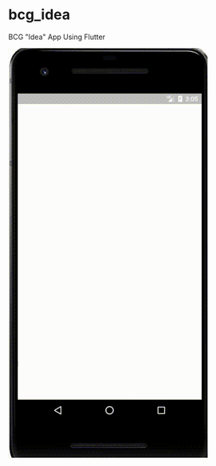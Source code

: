 # bcg_idea

BCG "Idea" App Using Flutter

![Showcase](https://github.com/shohiebsense/ideaApp/blob/master/showcase.gif)
